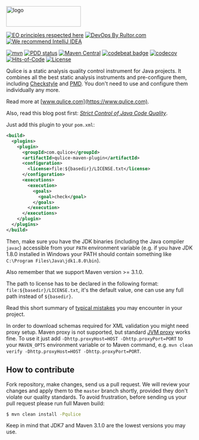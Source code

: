<img alt="logo" src="http://img.qulice.com/logo.svg" width="200px" height="55px"/>

[![EO principles respected here](https://www.elegantobjects.org/badge.svg)](https://www.elegantobjects.org)
[![DevOps By Rultor.com](http://www.rultor.com/b/yegor256/qulice)](http://www.rultor.com/p/yegor256/qulice)
[![We recommend IntelliJ IDEA](https://www.elegantobjects.org/intellij-idea.svg)](https://www.jetbrains.com/idea/)

[![mvn](https://github.com/yegor256/qulice/actions/workflows/mvn.yml/badge.svg?branch=master)](https://github.com/yegor256/qulice/actions/workflows/mvn.yml)
[![PDD status](http://www.0pdd.com/svg?name=yegor256/qulice)](http://www.0pdd.com/p?name=yegor256/qulice)
[![Maven Central](https://maven-badges.herokuapp.com/maven-central/com.qulice/qulice/badge.svg)](https://maven-badges.herokuapp.com/maven-central/com.qulice/qulice)
[![codebeat badge](https://codebeat.co/badges/9454ea39-1f11-4f6b-b086-ec5a2d658174)](https://codebeat.co/projects/github-com-teamed-qulice)
[![codecov](https://codecov.io/gh/yegor256/qulice/branch/master/graph/badge.svg)](https://codecov.io/gh/yegor256/qulice)
[![Hits-of-Code](https://hitsofcode.com/github/yegor256/qulice)](https://hitsofcode.com/view/github/yegor256/qulice)
[![License](https://img.shields.io/badge/license-MIT-green.svg)](https://github.com/yegor256/qulice/blob/master/LICENSE.txt)

Qulice is a static analysis quality control instrument for Java
projects. It combines all the best static analysis instruments
and pre-configure them, including
[Checkstyle](https://checkstyle.sourceforge.io/) and
[PMD](https://pmd.github.io/).
You don't need to use and configure them individually any more.

Read more at [www.qulice.com](https://www.qulice.com).

Also, read this blog post first:
[_Strict Control of Java Code Quality_](https://www.yegor256.com/2014/08/13/strict-code-quality-control.html).

Just add this plugin to your `pom.xml`:

```xml
<build>
  <plugins>
    <plugin>
      <groupId>com.qulice</groupId>
      <artifactId>qulice-maven-plugin</artifactId>
      <configuration>
        <license>file:${basedir}/LICENSE.txt</license>
      </configuration>
      <executions>
        <execution>
          <goals>
            <goal>check</goal>
          </goals>
        </execution>
      </executions>
    </plugin>
  </plugins>
</build>
```

Then, make sure you have the JDK binaries (including the Java compiler `javac`)
accessible from your `PATH` environment variable (e.g. if you have JDK 1.8.0
installed in Windows your PATH should contain something like `C:\Program
Files\Java\jdk1.8.0\bin`).

Also remember that we support Maven version >= 3.1.0.

The path to license has to be declared in the following format:
`file:${basedir}/LICENSE.txt`, it's the default value, one can use any full path
instead of `${basedir}`.

Read this short summary of [typical mistakes](https://github.com/yegor256/qulice/wiki/mistakes)
you may encounter in your project.

In order to download schemas required for XML validation you might need proxy
setup. Maven proxy is not supported, but standard 
[JVM proxy](https://docs.oracle.com/javase/8/docs/technotes/guides/net/proxies.html)
works fine. To use it just add `-Dhttp.proxyHost=HOST -Dhttp.proxyPort=PORT`
to your `MAVEN_OPTS` environment variable or to Maven command, e.g.
`mvn clean verify -Dhttp.proxyHost=HOST -Dhttp.proxyPort=PORT`.

## How to contribute

Fork repository, make changes, send us a pull request. We will review
your changes and apply them to the `master` branch shortly, provided
they don't violate our quality standards. To avoid frustration, before
sending us your pull request please run full Maven build:

```bash
$ mvn clean install -Pqulice
```

Keep in mind that JDK7 and Maven 3.1.0 are the lowest versions you may use.
